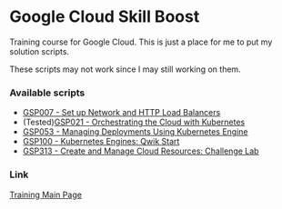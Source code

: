 # Google Cloud Skill Boost

Training course for Google Cloud. This is just a place for me to put my solution scripts.

These scripts may not work since I may still working on them.

### Available scripts
* [GSP007 - Set up Network and HTTP Load Balancers](GSP0xx/GSP007-SetUpNetworkAndHTTPLoadBalancers.sh)
* (Tested)[GSP021 - Orchestrating the Cloud with Kubernetes](GSP0xx/GSP021-OrchestratingTheCloudWithKubernetes.sh)
* [GSP053 - Managing Deployments Using Kubernetes Engine](GSP0xx/GSP053-ManagingDeploymentsUsingKubernetesEngine.sh)
* [GSP100 - Kubernetes Engines: Qwik Start](GSP1xx/GSP100-KubernetesEngines_QwikStart.sh)
* [GSP313 - Create and Manage Cloud Resources: Challenge Lab](GSP3xx/GSP313-CreateAndManageCloudResources_ChallengeLab.sh)

### Link
[Training Main Page](https://www.cloudskillsboost.google/)

